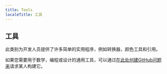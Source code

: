 ```yaml
---
title: Tools
localeTitle: 工具
---
```

## 工具

此类别为开发人员提供了许多简单的实用程序，例如转换器，颜色工具和引用。

如果您需要用于数学，编程或设计的通用工具，可以通过[在此处创建GitHub问题来](https://www.github.com/freecodecamp/guides/issues/new)请求某人构建它。